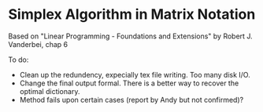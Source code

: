 # Simplex Algorithm in Matrix Notation
Based on "Linear Programming - Foundations and Extensions" by Robert J. Vanderbei, chap 6

To do:
  * Clean up the redundency, expecially tex file writing. Too many disk I/O.
  * Change the final output formal. There is a better way to recover the optimal dictionary.
  * Method fails upon certain cases (report by Andy but not confirmed)?
